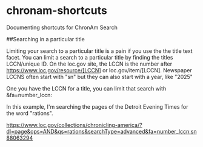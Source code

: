 # chronam-shortcuts

Documenting shortcuts for ChronAm Search

##Searching in a particular title

Limiting your search to a particular title is a pain if you use the the title text facet. You can limit a search to a particular title by finding the titles LCCN/unique ID. On the loc.gov site, the LCCN is the number after https://www.loc.gov/resource/[LCCN] or loc.gov/item/[LCCN].  Newspaper LCCNS often start with "sn" but they can also start with a year, like "2025"

One you have the LCCN for a title, you can limit that search with &fa=number_lccn:

In this example, I'm searching the pages of the Detroit Evening Times for the word "rations". 

https://www.loc.gov/collections/chronicling-america/?dl=page&ops=AND&qs=rations&searchType=advanced&fa=number_lccn:sn88063294
